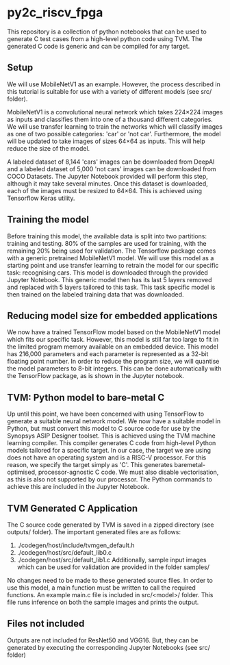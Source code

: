 # py2c_riscv_fpga
This repository is a collection of python notebooks that can be used to generate C test cases from a high-level python code using TVM. The generated C code is generic and can be compiled for any target.

## Setup
We will use MobileNetV1 as an example. However, the process described in this tutorial is suitable for use with a variety of different models (see src/ folder).

MobileNetV1 is a convolutional neural network which takes 224×224 images as inputs and classifies them into one of a thousand different categories. We will use transfer learning to train the networks which will classify images as one of two possible categories: 'car' or 'not car'. Furthermore, the model will be updated to take images of sizes 64×64 as inputs. This will help reduce the size of the model.

A labeled dataset of 8,144 'cars' images can be downloaded from DeepAI and a labeled dataset of 5,000 'not cars' images can be downloaded from COCO Datasets. The Jupyter Notebook provided will perform this step, although it may take several minutes. Once this dataset is downloaded, each of the images must be resized to 64×64. This is achieved using Tensorflow Keras utility.

## Training the model
Before training this model, the available data is split into two partitions: training and testing. 80% of the samples are used for training, with the remaining 20% being used for validation. The Tensorflow package comes with a generic pretrained MobileNetV1 model. We will use this model as a starting point and use transfer learning to retrain the model for our specific task: recognising cars. This model is downloaded through the provided Jupyter Notebook. This generic model then has its last 5 layers removed and replaced with 5 layers tailored to this task. This task specific model is then trained on the labeled training data that was downloaded.

## Reducing model size for embedded applications
We now have a trained TensorFlow model based on the MobileNetV1 model which fits our specific task. However, this model is still far too large to fit in the limited program memory available on an embedded device. This model has 216,000 parameters and each parameter is represented as a 32-bit floating point number. In order to reduce the program size, we will quantise the model parameters to 8-bit integers. This can be done automatically with the TensorFlow package, as is shown in the Jupyter notebook.

## TVM: Python model to bare-metal C
Up until this point, we have been concerned with using TensorFlow to generate a suitable neural network model. We now have a suitable model in Python, but must convert this model to C source code for use by the Synopsys ASIP Designer toolset. This is achieved using the TVM machine learning compiler. This compiler generates C code from high-level Python models tailored for a specific target. In our case, the target we are using does not have an operating system and is a RISC-V processor. For this reason, we specify the target simply as 'C'. This generates baremetal-optimised, processor-agnostic C code. We must also disable vectorisation, as this is also not supported by our processor. The Python commands to achieve this are included in the Jupyter Notebook.

## TVM Generated C Application
The C source code generated by TVM is saved in a zipped directory (see outputs/ folder). The important generated files are as follows:
  1. ./codegen/host/include/tvmgen_default.h
  2. ./codegen/host/src/default_lib0.c
  3. ./codegen/host/src/default_lib1.c
Additionally, sample input images which can be used for validation are provided in the folder samples/

No changes need to be made to these generated source files. In order to use this model, a main function must be written to call the required functions.
An example main.c file is included in src/\<model\>/ folder. This file runs inference on both the sample images and prints the output.

## Files not included
Outputs are not included for ResNet50 and VGG16. But, they can be generated by executing the corresponding Jupyter Notebooks (see src/ folder)

